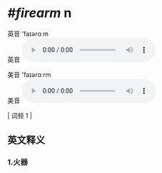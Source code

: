 # ***\#firearm*** n
英音 'faɪərɑːm  
英音
<audio src="./media/firearm1.aac" controls="controls"></audio>

美音 'faɪərɑːrm  
美音
<audio src="./media/firearm2.aac" controls="controls"></audio>



| 词频 1 |  

英文释义
---
### 1.**火器**  


